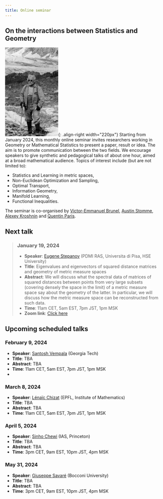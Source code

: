 ```yaml
---
title: Online seminar  
---
```

## On the interactions between Statistics and Geometry
![A.D.Alexandrov following the gradient](/images/Alexandrov.png "A.D.Alexandrov following the gradient"){: .align-right width="220px"}
Starting from January 2024, this monthly online seminar invites researchers working in Geometry or Mathematical Statistics to present a paper, result or idea. The aim is to promote communication between the two fields. We encourage speakers to give synthetic and pedagogical talks of about one hour, aimed at a broad mathematical audience. Topics of interest include (but are not limited to): 
- Statistics and Learning in metric spaces,
- Non-Euclidean Optimization and Sampling,
- Optimal Transport,
- Information Geometry,
- Manifold Learning,
- Functional Inequalities. 

The seminar is co-organised by  [Victor-Emmanuel Brunel](https://vebrunel.fr), [Austin Stomme](https://austinjstromme.github.io), [Alexey Kroshnin](https://www.hse.ru/en/org/persons/219293044) and [Quentin Paris](https://qparis-math.github.io).

## Next talk
> ### January 19, 2024
> - **Speaker**: [Eugene Stepanov](https://cvgmt.sns.it/person/26/) (PDMI RAS, Universita di Pisa, HSE University)
> - **Title**: Eigenvalues and eigenvectors of squared distance matrices and geometry of metric measure spaces
> - **Abstract**: We will discuss what the spectral data of matrices of squared distances  between points from very large subsets (covering densely the space in the limit) of a metric measure space say about the geometry of the latter. In particular, we will discuss how the metric measure space can be reconstructed from such data.
> - **Time**: 11am CET, 5am EST, 7pm JST, 1pm MSK
> - **Zoom link**: [Click here](https://us06web.zoom.us/j/2789300692?pwd=ZVAzeXRIZUREcEdlYWVPR1F5ejZOQT09)

## Upcoming scheduled talks
### February 9, 2024
- **Speaker**: [Santosh Vempala](https://faculty.cc.gatech.edu/~vempala/) (Georgia Tech)
- **Title**: TBA
- **Abstract**: TBA
- **Time**: 11am CET, 5am EST, 7pm JST, 1pm MSK
- 
### March 8, 2024
- **Speaker**: [Lénaïc Chizat](https://lchizat.github.io/) (EPFL, Institute of Mathematics)
- **Title**: TBA
- **Abstract**: TBA
- **Time**: 11am CET, 5am EST, 7pm JST, 1pm MSK
  
### April 5, 2024
- **Speaker**: [Sinho Chewi](https://chewisinho.github.io) (IAS, Princeton)
- **Title**: TBA
- **Abstract**: TBA
- **Time**: 3pm CET, 9am EST, 10pm JST, 4pm MSK

### May 31, 2024
- **Speaker**: [Giuseppe Savaré](https://dec.unibocconi.eu/people/giuseppe-savare) (Bocconi University)
- **Title**: TBA
- **Abstract**: TBA
- **Time**: 3pm CET, 9am EST, 10pm JST, 4pm MSK



